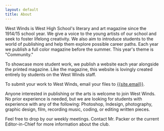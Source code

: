 ```yaml
---
layout: default
title: About
---
```


West Winds is West High School's literary and art magazine since the 1914/15
school year. We give a voice to the young artists of our school and seek to
foster lifelong creativity. We also aim to introduce students to the world of
publishing and help them explore possible career paths. Each year we publish a full color magazine before the summer. This year's theme is "Community."

To showcase more student work, we publish a website each year alongside the
printed magazine. Like the magazine, this website is lovingly created entirely
by students on the West Winds staff.

To submit your work to West Winds, email your files to
[{{site.email}}](mailto://{{site.email}}).

Anyone interested in publishing or the arts is welcome to join West Winds. No
prior experience is needed, but we are looking for students with experience
with any of the following: Photoshop, Indesign, photography, graphic design,
film, recording music, coding, or editing written pieces.

Feel free to drop by our weekly meetings. Contact Mr. Packer or the current
Editor-in-Chief for more information about the club.
